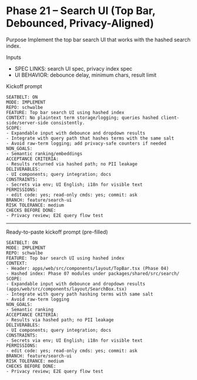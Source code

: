 # Phase 21 – Search UI (Top Bar, Debounced, Privacy-Aligned)

Purpose
Implement the top bar search UI that works with the hashed search index.

Inputs
- SPEC LINKS: search UI spec, privacy index spec
- UI BEHAVIOR: debounce delay, minimum chars, result limit

Kickoff prompt
```
SEATBELT: ON
MODE: IMPLEMENT
REPO: schwalbe
FEATURE: Top bar search UI using hashed index
CONTEXT: No plaintext term storage/logging; queries hashed client-side/server-side consistently.
SCOPE:
- Expandable input with debounce and dropdown results
- Integrate with query path that hashes terms with the same salt
- Avoid raw-term logging; add privacy-safe counters if needed
NON_GOALS:
- Semantic ranking/embeddings
ACCEPTANCE CRITERIA:
- Results returned via hashed path; no PII leakage
DELIVERABLES:
- UI components; query integration; docs
CONSTRAINTS:
- Secrets via env; UI English; i18n for visible text
PERMISSIONS:
- edit code: yes; read-only cmds: yes; commit: ask
BRANCH: feature/search-ui
RISK TOLERANCE: medium
CHECKS BEFORE DONE:
- Privacy review; E2E query flow test
```

---

Ready-to-paste kickoff prompt (pre-filled)
```
SEATBELT: ON
MODE: IMPLEMENT
REPO: schwalbe
FEATURE: Top bar search UI using hashed index
CONTEXT:
- Header: apps/web/src/components/layout/TopBar.tsx (Phase 04)
- Hashed index: Phase 07 modules under packages/shared/src/search/
SCOPE:
- Expandable input with debounce and dropdown results (apps/web/src/components/layout/SearchBox.tsx)
- Integrate with query path hashing terms with same salt
- Avoid raw-term logging
NON_GOALS:
- Semantic ranking
ACCEPTANCE CRITERIA:
- Results via hashed path; no PII leakage
DELIVERABLES:
- UI components; query integration; docs
CONSTRAINTS:
- Secrets via env; UI English; i18n for visible text
PERMISSIONS:
- edit code: yes; read-only cmds: yes; commit: ask
BRANCH: feature/search-ui
RISK TOLERANCE: medium
CHECKS BEFORE DONE:
- Privacy review; E2E query flow test
```
